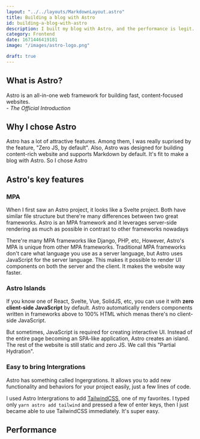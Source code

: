 ```yaml
---
layout: "../../layouts/MarkdownLayout.astro"
title: Building a blog with Astro
id: building-a-blog-with-astro
description: I built my blog with Astro, and the performance is legit. See how fast it is.
category: Frontend
date: 1671446419181
image: "/images/astro-logo.png"

draft: true
---
```


## **What is Astro?**

Astro is an all-in-one web framework for building fast, content-focused websites.  
_- The Official Introduction_

## **Why I chose Astro**

Astro has a lot of attractive features. Among them, I was really suprised by the feature, "Zero JS, by default". Also, Astro was designed for building content-rich website and supports Markdown by default. It's fit to make a blog with Astro. So I chose Astro

## **Astro's key features**

### MPA

When I first saw an Astro project, it looks like a Svelte project.
Both have similar file structure but there're many differences between two great frameworks. Astro is an MPA framework and it leverages server-side rendering as much as possible in contrast to other frameworks nowadays

There're many MPA frameworks like Django, PHP, etc, However, Astro's MPA is unique from other MPA frameworks. Traditional MPA frameworks don't care what language you use as a server language, but Astro uses JavaScript for the server language. This makes it possible to render UI components on both the server and the client. It makes the website way faster.

### Astro Islands

If you know one of React, Svelte, Vue, SolidJS, etc, you can use it with **zero client-side JavaScript** by default.
Astro automatically renders components written in frameworks above to 100% HTML which menas there's no client-side JavaScript.

But sometimes, JavaScript is required for creating interactive UI.
Instead of the entire page becoming an SPA-like application, Astro creates an island. The rest of the website is still static and zero JS.
We call this "Partial Hydration".

### Easy to bring Intergrations

Astro has something called Ingergrations. It allows you to add new functionality and behaviors for your project easily, just a few lines of code.

I used Astro Intergrations to add [TailwindCSS], one of my favorites. I typed only `yarn astro add tailwind` and pressed a few of enter keys, then I just became able to use TailwindCSS immediately. It's super easy.

## **Performance**


<!-- Links -->

[tailwindcss]: https://tailwindcss.com/
